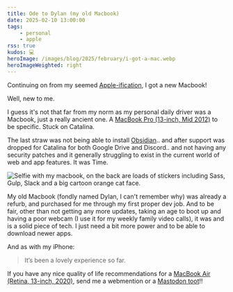 ```yaml
---
title: Ode to Dylan (my old Macbook)
date: 2025-02-10 13:00:00
tags:
    - personal
    - apple
rss: true
kudos: 💻
heroImage: /images/blog/2025/february/i-got-a-mac.webp
heroImageWeighted: right
---
```


Continuing on from my seemed [Apple-ification](/blog/2025/january/i-got-an-iphone/), I got a new Macbook!

Well, new to me.

I guess it's not that far from my norm as my personal daily driver was a Macbook, just a really ancient one. A [MacBook Pro (13-inch, Mid 2012)](https://support.apple.com/en-gb/111958) to be specific. Stuck on Catalina.

The last straw was not being able to install [Obsidian](https://obsidian.md/).. and after support was dropped for Catalina for both Google Drive and Discord.. and not having any security patches and it generally struggling to exist in the current world of web and app features. It was Time.

![Selfie with my macbook, on the back are loads of stickers including Sass, Gulp, Slack and a big cartoon orange cat face.](/images/blog/2025/february/i-got-a-mac.webp)

My old Macbook (fondly named Dylan, I can't remember why) was already a refurb, and purchased for me through my first proper dev job. And to be fair, other than not getting any more updates, taking an age to boot up and having a poor webcam (I use it for my weekly family video calls), it was and is a solid piece of tech. I just need a bit more power and to be able to download newer apps.

And as with my iPhone:
> It’s been a lovely experience so far.

If you have any nice quality of life recommendations for a [MacBook Air (Retina, 13-inch, 2020)](https://support.apple.com/en-gb/111991), send me a webmention or a [Mastodon toot](https://indieweb.social/@frills)!!